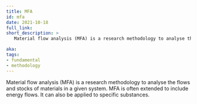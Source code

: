 ```yaml
---
title: MFA
id: mfa
date: 2021-10-18
full_link: 
short_description: >
   Material flow analysis (MFA) is a research methodology to analyse the flows and stocks of materials in a given system. MFA is often extended to include energy flows. It can also be applied to specific substances.

aka: 
tags:
- fundamental
- methodology
---
```

Material flow analysis (MFA) is a research methodology to analyse the flows and stocks of materials in a given system. MFA is often extended to include energy flows. It can also be applied to specific substances.

<!--more-->